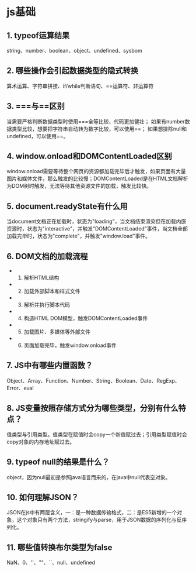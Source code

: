 # js基础

## 1. typeof运算结果

string、number、boolean、object、undefined、sysbom

## 2. 哪些操作会引起数据类型的隐式转换

算术运算、字符串拼接、if/while判断语句、==运算符、非运算符

## 3. ===与==区别

当需要严格判断数据类型时使用===全等比较，代码更加健壮；
如果有number数据类型比较，想要把字符串自动转为数字比较，可以使用==；
如果想排除null和undefined，可以使用==。

## 4. window.onload和DOMContentLoaded区别

window.onload需要等待整个网页的资源都加载完毕后才触发，如果页面有大量图片和媒体文件，那么触发的比较慢；DOMContentLoaded是在HTML文档解析为DOM树时触发，无法等待其他资源文件的加载，触发比较快。

## 5. document.readyState有什么用

当document文档正在加载时，状态为"loading"，当文档结束渲染但在加载内嵌资源时，状态为"interactive"，并触发"DOMContentLoaded"事件，当文档全部加载完毕时，状态为"complete"，并触发"window.load"事件。

## 6. DOM文档的加载流程

- 1. 解析HTML结构
- 2. 加载外部脚本和样式文件
- 3. 解析并执行脚本代码
- 4. 构造HTML DOM模型，触发DOMContentLoaded事件
- 5. 加载图片、多媒体等外部文件
- 6. 页面加载完毕，触发window.onload事件

## 7. JS中有哪些内置函数？

Object、Array、Function、Number、String、Boolean、Date、RegExp、Error、eval

## 8. JS变量按照存储方式分为哪些类型，分别有什么特点？

值类型与引用类型。值类型在赋值时会copy一个新值赋过去；引用类型赋值时会copy对象的内存地址赋过去。

## 9. typeof null的结果是什么？

object，因为null最初是参照java语言而来的，在java中null代表空对象。

## 10.  如何理解JSON？

JSON在js中有两层含义，一：是一种数据传输格式，二：是ES5新增的一个对象，这个对象只有两个方法，stringify与parse，用于JSON数据的序列化与反序列化。

## 11. 哪些值转换布尔类型为false

NaN、0、''、""、``、null、undefined